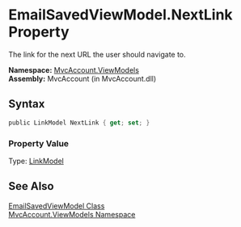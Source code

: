 EmailSavedViewModel.NextLink Property
=====================================
The link for the next URL the user should navigate to.

**Namespace:** [MvcAccount.ViewModels][1]  
**Assembly:** MvcAccount (in MvcAccount.dll)

Syntax
------

```csharp
public LinkModel NextLink { get; set; }
```

### Property Value
Type: [LinkModel][2]

See Also
--------
[EmailSavedViewModel Class][3]  
[MvcAccount.ViewModels Namespace][1]  

[1]: ../README.md
[2]: ../LinkModel/README.md
[3]: README.md